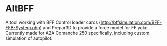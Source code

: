 # AltBFF

A tool working with BFF Control loader cards (http://bffsimulation.com/BFF-FFB-System.php) and Prepar3D to provide a force model for FF yoke. 
Currently made for A2A Comanche 250 specifically, including custom simulation of autopilot.
